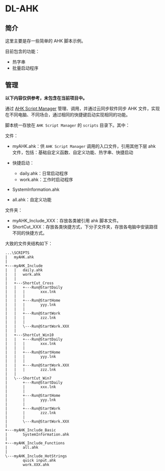 # DL-AHK

## 简介

这里主要是存一些简单的 AHK 脚本示例。

目前包含的功能：

* 热字串
* 批量启动程序

## 管理

**以下内容仅供参考，未包含在当前项目中。**

通过 [AHK Script Manager](https://www.appinn.com/ahk-script-manager/) 管理、调用，并通过云同步软件同步 AHK 文件，实现在不同电脑、不同场合，通过相同的快捷键启动实现相同的功能。

脚本统一存放在 `AHK Script Manager` 的 `scripts` 目录下。其中：

文件：

* myAHK.ahk：供 `AHK Script Manager` 调用的入口文件，引用其他下层 ahk 文件，包括：基础自定义函数、自定义功能、热字串、快捷启动
* 快捷启动：

  * daily.ahk：日常启动程序
  * work.ahk：工作时启动程序
* SystemInformation.ahk
* all.ahk：自定义功能

文件夹：

* myAHK_Include_XXX：存放各类被引用 ahk 脚本文件。
* ShortCut_XXX：存放各类快捷方式，下分子文件夹，存放各电脑中安装路径不同的快捷方式。

大致的文件夹结构如下：

```
...\SCRIPTS
|   myAHK.ahk
|   
+---myAHK_Include
|   |   daily.ahk
|   |   work.ahk
|   |   
|   +---ShortCut_Cross
|   |   +---Run@StartDaily
|   |   |       xxx.lnk 
|   |   |       
|   |   +---Run@StartHome
|   |   |       yyy.lnk 
|   |   |       
|   |   +---Run@StartWork
|   |   |       zzz.lnk 
|   |   |       
|   |   \---Run@StartWork.XXX
|   |           
|   +---ShortCut_Win10
|   |   +---Run@StartDaily
|   |   |       xxx.lnk
|   |   |       
|   |   +---Run@StartHome
|   |   |       yyy.lnk
|   |   |       
|   |   +---Run@StartWork.XXX
|   |   |       zzz.lnk
|   |           
|   \---ShortCut_Win7
|       +---Run@StartDaily
|       |       xxx.lnk
|       |       
|       +---Run@StartHome
|       |       yyy.lnk
|       |       
|       +---Run@StartWork
|       |       zzz.lnk
|       |       
|       \---Run@StartWork.XXX
|               
+---myAHK_Include_Basic
|       SystemInformation.ahk
|       
+---myAHK_Include_Functions
|       all.ahk
|       
\---myAHK_Include_HotStrings
        quick input.ahk
        work.XXX.ahk
        
```


